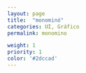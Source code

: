 ```yaml
---
layout: page
title:  "monominó"
categories: UI, Gráfico
permalink: monomino

weight: 1
priority: 1
color: '#2dccad'
---
```


